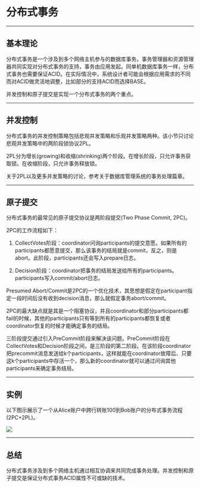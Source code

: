 # 分布式事务

---

## 基本理论

分布式事务是一个涉及到多个网络主机参与的数据库事务。事务管理器和资源管理器共同实现对分布式事务的支持，事务由应用发起。同单机数据库事务一样，分布式事务也需要保证ACID。在实际情况中，系统设计者可能会根据应用需求的不同而对ACID做灵活地调整，比如部分的支持ACID而选择BASE。

并发控制和原子提交是实现一个分布式事务的两个重点。

---

## 并发控制

分布式事务的并发控制策略包括悲观并发策略和乐观并发策略两种。该小节只讨论悲观并发策略中的两阶段锁协议2PL。

2PL分为增长(growing)和收缩(shrinking)两个阶段。在增长阶段，只允许事务获取锁。在收缩阶段，只允许事务释放锁。

关于2PL以及更多并发策略的讨论，参考关于数据库管理系统的事务处理篇章。

---

## 原子提交

分布式事务的最常见的原子提交协议是两阶段提交(Two Phase Commit, 2PC)。

2PC的工作流程如下：

1. CollectVotes阶段：coordinator问询participants的提交意愿。如果所有的participants都愿意提交，那么该事务的结局就是commit，反之，则是abort。此阶段，participants还会写入prepare日志。

2. Decision阶段：coordinator把事务的结局发送给所有的participants。participants写入commit/abort日志。

Presumed Abort/Commit是2PC的一个优化技术，其思想是假定在participant指定一段时间后没有收到decision消息，那么就假定事务abort/commit。

2PC的最大缺点就是其是一个阻塞协议，并且coordinator和部分participants都fail的时候，其他的participants只有等到所有的participants都恢复或者coordinator恢复的时候才能确定事务的结局。

三阶段提交通过引入PreCommit阶段来解决该问题。PreCommit阶段在CollectVotes和Decision阶段之间，是三阶段的第二阶段。在该阶段coordinator把precommit消息发送给k个participants，这样就能在coordinator故障后、只要这k个participants中存活一个，那么新的coordinator就可以通过问询其他participants来确定事务结局。

---

## 实例

以下图示展示了一个从Alice账户中跨行转账100到Bob账户的分布式事务流程(2PC+2PL)。

![](D:\PersonalFilesBase\Study\distributed-system\topics\Topic%230%20-%20Foundational%20Theory\images\distributed-txn-example.png)

---

## 总结

分布式事务涉及到多个网络主机通过相互协调来共同完成事务处理。并发控制和原子提交是保证分布式事务ACID属性不可或缺的技术。


